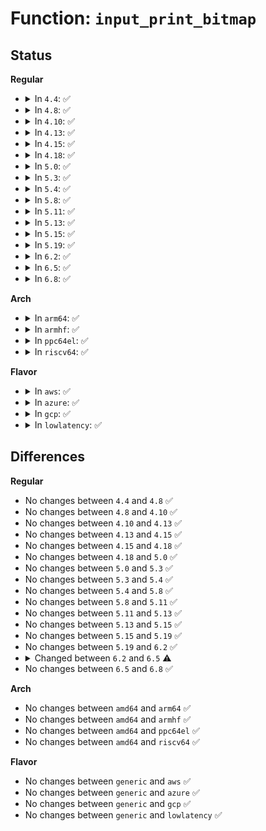# Function: <code>input_print_bitmap</code>

## Status
<b>Regular</b>
<ul>
<li>
<details>
<summary>In <code>4.4</code>: ✅</summary>

```c
int input_print_bitmap(char *buf, int buf_size, long unsigned int *bitmap, int max, int add_cr);
```

**Collision:** Unique Static

**Inline:** No

**Transformation:** False

**Instances:**

```
In drivers/input/input.c (ffffffff816684c0)
Location: drivers/input/input.c:1434
Inline: False
Direct callers:
  - drivers/input/input.c:input_add_uevent_bm_var
  - drivers/input/input.c:input_dev_show_cap_sw
  - drivers/input/input.c:input_dev_show_cap_ff
  - drivers/input/input.c:input_dev_show_cap_snd
  - drivers/input/input.c:input_dev_show_cap_led
  - drivers/input/input.c:input_dev_show_cap_msc
  - drivers/input/input.c:input_dev_show_cap_abs
  - drivers/input/input.c:input_dev_show_cap_rel
  - drivers/input/input.c:input_dev_show_cap_key
  - drivers/input/input.c:input_dev_show_cap_ev
  - drivers/input/input.c:input_dev_show_properties
```
**Symbols:**

```
ffffffff816684c0-ffffffff816685c1: input_print_bitmap (STB_LOCAL)
```
</details>
</li>
<li>
<details>
<summary>In <code>4.8</code>: ✅</summary>

```c
int input_print_bitmap(char *buf, int buf_size, long unsigned int *bitmap, int max, int add_cr);
```

**Collision:** Unique Static

**Inline:** No

**Transformation:** False

**Instances:**

```
In drivers/input/input.c (ffffffff816c8470)
Location: drivers/input/input.c:1433
Inline: False
Direct callers:
  - drivers/input/input.c:input_add_uevent_bm_var
  - drivers/input/input.c:input_dev_show_cap_sw
  - drivers/input/input.c:input_dev_show_cap_ff
  - drivers/input/input.c:input_dev_show_cap_snd
  - drivers/input/input.c:input_dev_show_cap_led
  - drivers/input/input.c:input_dev_show_cap_msc
  - drivers/input/input.c:input_dev_show_cap_abs
  - drivers/input/input.c:input_dev_show_cap_rel
  - drivers/input/input.c:input_dev_show_cap_key
  - drivers/input/input.c:input_dev_show_cap_ev
  - drivers/input/input.c:input_dev_show_properties
```
**Symbols:**

```
ffffffff816c8470-ffffffff816c8571: input_print_bitmap (STB_LOCAL)
```
</details>
</li>
<li>
<details>
<summary>In <code>4.10</code>: ✅</summary>

```c
int input_print_bitmap(char *buf, int buf_size, long unsigned int *bitmap, int max, int add_cr);
```

**Collision:** Unique Static

**Inline:** No

**Transformation:** False

**Instances:**

```
In drivers/input/input.c (ffffffff816f6460)
Location: drivers/input/input.c:1433
Inline: False
Direct callers:
  - drivers/input/input.c:input_add_uevent_bm_var
  - drivers/input/input.c:input_dev_show_cap_sw
  - drivers/input/input.c:input_dev_show_cap_ff
  - drivers/input/input.c:input_dev_show_cap_snd
  - drivers/input/input.c:input_dev_show_cap_led
  - drivers/input/input.c:input_dev_show_cap_msc
  - drivers/input/input.c:input_dev_show_cap_abs
  - drivers/input/input.c:input_dev_show_cap_rel
  - drivers/input/input.c:input_dev_show_cap_key
  - drivers/input/input.c:input_dev_show_cap_ev
  - drivers/input/input.c:input_dev_show_properties
```
**Symbols:**

```
ffffffff816f6460-ffffffff816f6561: input_print_bitmap (STB_LOCAL)
```
</details>
</li>
<li>
<details>
<summary>In <code>4.13</code>: ✅</summary>

```c
int input_print_bitmap(char *buf, int buf_size, long unsigned int *bitmap, int max, int add_cr);
```

**Collision:** Unique Static

**Inline:** No

**Transformation:** False

**Instances:**

```
In drivers/input/input.c (ffffffff8170bfc0)
Location: drivers/input/input.c:1433
Inline: False
Direct callers:
  - drivers/input/input.c:input_add_uevent_bm_var
  - drivers/input/input.c:input_dev_show_cap_sw
  - drivers/input/input.c:input_dev_show_cap_ff
  - drivers/input/input.c:input_dev_show_cap_snd
  - drivers/input/input.c:input_dev_show_cap_led
  - drivers/input/input.c:input_dev_show_cap_msc
  - drivers/input/input.c:input_dev_show_cap_abs
  - drivers/input/input.c:input_dev_show_cap_rel
  - drivers/input/input.c:input_dev_show_cap_key
  - drivers/input/input.c:input_dev_show_cap_ev
  - drivers/input/input.c:input_dev_show_properties
```
**Symbols:**

```
ffffffff8170bfc0-ffffffff8170c0c0: input_print_bitmap (STB_LOCAL)
```
</details>
</li>
<li>
<details>
<summary>In <code>4.15</code>: ✅</summary>

```c
int input_print_bitmap(char *buf, int buf_size, long unsigned int *bitmap, int max, int add_cr);
```

**Collision:** Unique Static

**Inline:** No

**Transformation:** False

**Instances:**

```
In drivers/input/input.c (ffffffff8177d200)
Location: drivers/input/input.c:1427
Inline: False
Direct callers:
  - drivers/input/input.c:input_add_uevent_bm_var
  - drivers/input/input.c:input_dev_show_cap_sw
  - drivers/input/input.c:input_dev_show_cap_ff
  - drivers/input/input.c:input_dev_show_cap_snd
  - drivers/input/input.c:input_dev_show_cap_led
  - drivers/input/input.c:input_dev_show_cap_msc
  - drivers/input/input.c:input_dev_show_cap_abs
  - drivers/input/input.c:input_dev_show_cap_rel
  - drivers/input/input.c:input_dev_show_cap_key
  - drivers/input/input.c:input_dev_show_cap_ev
  - drivers/input/input.c:input_dev_show_properties
```
**Symbols:**

```
ffffffff8177d200-ffffffff8177d300: input_print_bitmap (STB_LOCAL)
```
</details>
</li>
<li>
<details>
<summary>In <code>4.18</code>: ✅</summary>

```c
int input_print_bitmap(char *buf, int buf_size, long unsigned int *bitmap, int max, int add_cr);
```

**Collision:** Unique Static

**Inline:** No

**Transformation:** False

**Instances:**

```
In drivers/input/input.c (ffffffff817be280)
Location: drivers/input/input.c:1435
Inline: False
Direct callers:
  - drivers/input/input.c:input_add_uevent_bm_var
  - drivers/input/input.c:input_dev_show_cap_sw
  - drivers/input/input.c:input_dev_show_cap_ff
  - drivers/input/input.c:input_dev_show_cap_snd
  - drivers/input/input.c:input_dev_show_cap_led
  - drivers/input/input.c:input_dev_show_cap_msc
  - drivers/input/input.c:input_dev_show_cap_abs
  - drivers/input/input.c:input_dev_show_cap_rel
  - drivers/input/input.c:input_dev_show_cap_key
  - drivers/input/input.c:input_dev_show_cap_ev
  - drivers/input/input.c:input_dev_show_properties
```
**Symbols:**

```
ffffffff817be280-ffffffff817be385: input_print_bitmap (STB_LOCAL)
```
</details>
</li>
<li>
<details>
<summary>In <code>5.0</code>: ✅</summary>

```c
int input_print_bitmap(char *buf, int buf_size, long unsigned int *bitmap, int max, int add_cr);
```

**Collision:** Unique Static

**Inline:** No

**Transformation:** False

**Instances:**

```
In drivers/input/input.c (ffffffff817e56e0)
Location: drivers/input/input.c:1435
Inline: False
Direct callers:
  - drivers/input/input.c:input_add_uevent_bm_var
  - drivers/input/input.c:input_dev_show_cap_sw
  - drivers/input/input.c:input_dev_show_cap_ff
  - drivers/input/input.c:input_dev_show_cap_snd
  - drivers/input/input.c:input_dev_show_cap_led
  - drivers/input/input.c:input_dev_show_cap_msc
  - drivers/input/input.c:input_dev_show_cap_abs
  - drivers/input/input.c:input_dev_show_cap_rel
  - drivers/input/input.c:input_dev_show_cap_key
  - drivers/input/input.c:input_dev_show_cap_ev
  - drivers/input/input.c:input_dev_show_properties
```
**Symbols:**

```
ffffffff817e56e0-ffffffff817e57e5: input_print_bitmap (STB_LOCAL)
```
</details>
</li>
<li>
<details>
<summary>In <code>5.3</code>: ✅</summary>

```c
int input_print_bitmap(char *buf, int buf_size, long unsigned int *bitmap, int max, int add_cr);
```

**Collision:** Unique Static

**Inline:** No

**Transformation:** False

**Instances:**

```
In drivers/input/input.c (ffffffff81825e40)
Location: drivers/input/input.c:1431
Inline: False
Direct callers:
  - drivers/input/input.c:input_add_uevent_bm_var
  - drivers/input/input.c:input_dev_show_cap_sw
  - drivers/input/input.c:input_dev_show_cap_ff
  - drivers/input/input.c:input_dev_show_cap_snd
  - drivers/input/input.c:input_dev_show_cap_led
  - drivers/input/input.c:input_dev_show_cap_msc
  - drivers/input/input.c:input_dev_show_cap_abs
  - drivers/input/input.c:input_dev_show_cap_rel
  - drivers/input/input.c:input_dev_show_cap_key
  - drivers/input/input.c:input_dev_show_cap_ev
  - drivers/input/input.c:input_dev_show_properties
```
**Symbols:**

```
ffffffff81825e40-ffffffff81825f4e: input_print_bitmap (STB_LOCAL)
```
</details>
</li>
<li>
<details>
<summary>In <code>5.4</code>: ✅</summary>

```c
int input_print_bitmap(char *buf, int buf_size, long unsigned int *bitmap, int max, int add_cr);
```

**Collision:** Unique Static

**Inline:** No

**Transformation:** False

**Instances:**

```
In drivers/input/input.c (ffffffff81857370)
Location: drivers/input/input.c:1462
Inline: False
Direct callers:
  - drivers/input/input.c:input_add_uevent_bm_var
  - drivers/input/input.c:input_dev_show_cap_sw
  - drivers/input/input.c:input_dev_show_cap_ff
  - drivers/input/input.c:input_dev_show_cap_snd
  - drivers/input/input.c:input_dev_show_cap_led
  - drivers/input/input.c:input_dev_show_cap_msc
  - drivers/input/input.c:input_dev_show_cap_abs
  - drivers/input/input.c:input_dev_show_cap_rel
  - drivers/input/input.c:input_dev_show_cap_key
  - drivers/input/input.c:input_dev_show_cap_ev
  - drivers/input/input.c:input_dev_show_properties
```
**Symbols:**

```
ffffffff81857370-ffffffff8185747e: input_print_bitmap (STB_LOCAL)
```
</details>
</li>
<li>
<details>
<summary>In <code>5.8</code>: ✅</summary>

```c
int input_print_bitmap(char *buf, int buf_size, long unsigned int *bitmap, int max, int add_cr);
```

**Collision:** Unique Static

**Inline:** No

**Transformation:** False

**Instances:**

```
In drivers/input/input.c (ffffffff81929360)
Location: drivers/input/input.c:1460
Inline: False
Direct callers:
  - drivers/input/input.c:input_add_uevent_bm_var
  - drivers/input/input.c:input_dev_show_cap_sw
  - drivers/input/input.c:input_dev_show_cap_ff
  - drivers/input/input.c:input_dev_show_cap_snd
  - drivers/input/input.c:input_dev_show_cap_led
  - drivers/input/input.c:input_dev_show_cap_msc
  - drivers/input/input.c:input_dev_show_cap_abs
  - drivers/input/input.c:input_dev_show_cap_rel
  - drivers/input/input.c:input_dev_show_cap_key
  - drivers/input/input.c:input_dev_show_cap_ev
  - drivers/input/input.c:input_dev_show_properties
```
**Symbols:**

```
ffffffff81929360-ffffffff81929467: input_print_bitmap (STB_LOCAL)
```
</details>
</li>
<li>
<details>
<summary>In <code>5.11</code>: ✅</summary>

```c
int input_print_bitmap(char *buf, int buf_size, long unsigned int *bitmap, int max, int add_cr);
```

**Collision:** Unique Static

**Inline:** No

**Transformation:** False

**Instances:**

```
In drivers/input/input.c (ffffffff81930960)
Location: drivers/input/input.c:1501
Inline: False
Direct callers:
  - drivers/input/input.c:input_add_uevent_bm_var
  - drivers/input/input.c:input_dev_show_cap_sw
  - drivers/input/input.c:input_dev_show_cap_ff
  - drivers/input/input.c:input_dev_show_cap_snd
  - drivers/input/input.c:input_dev_show_cap_led
  - drivers/input/input.c:input_dev_show_cap_msc
  - drivers/input/input.c:input_dev_show_cap_abs
  - drivers/input/input.c:input_dev_show_cap_rel
  - drivers/input/input.c:input_dev_show_cap_key
  - drivers/input/input.c:input_dev_show_cap_ev
  - drivers/input/input.c:input_dev_show_properties
```
**Symbols:**

```
ffffffff81930960-ffffffff81930a67: input_print_bitmap (STB_LOCAL)
```
</details>
</li>
<li>
<details>
<summary>In <code>5.13</code>: ✅</summary>

```c
int input_print_bitmap(char *buf, int buf_size, long unsigned int *bitmap, int max, int add_cr);
```

**Collision:** Unique Static

**Inline:** No

**Transformation:** False

**Instances:**

```
In drivers/input/input.c (ffffffff81913ad0)
Location: drivers/input/input.c:1501
Inline: False
Direct callers:
  - drivers/input/input.c:input_add_uevent_bm_var
  - drivers/input/input.c:input_dev_show_cap_sw
  - drivers/input/input.c:input_dev_show_cap_ff
  - drivers/input/input.c:input_dev_show_cap_snd
  - drivers/input/input.c:input_dev_show_cap_led
  - drivers/input/input.c:input_dev_show_cap_msc
  - drivers/input/input.c:input_dev_show_cap_abs
  - drivers/input/input.c:input_dev_show_cap_rel
  - drivers/input/input.c:input_dev_show_cap_key
  - drivers/input/input.c:input_dev_show_cap_ev
  - drivers/input/input.c:input_dev_show_properties
```
**Symbols:**

```
ffffffff81913ad0-ffffffff81913bd6: input_print_bitmap (STB_LOCAL)
```
</details>
</li>
<li>
<details>
<summary>In <code>5.15</code>: ✅</summary>

```c
int input_print_bitmap(char *buf, int buf_size, long unsigned int *bitmap, int max, int add_cr);
```

**Collision:** Unique Static

**Inline:** No

**Transformation:** False

**Instances:**

```
In drivers/input/input.c (ffffffff819b5bb0)
Location: drivers/input/input.c:1501
Inline: False
Direct callers:
  - drivers/input/input.c:input_add_uevent_bm_var
  - drivers/input/input.c:input_dev_show_cap_sw
  - drivers/input/input.c:input_dev_show_cap_ff
  - drivers/input/input.c:input_dev_show_cap_snd
  - drivers/input/input.c:input_dev_show_cap_led
  - drivers/input/input.c:input_dev_show_cap_msc
  - drivers/input/input.c:input_dev_show_cap_abs
  - drivers/input/input.c:input_dev_show_cap_rel
  - drivers/input/input.c:input_dev_show_cap_key
  - drivers/input/input.c:input_dev_show_cap_ev
  - drivers/input/input.c:input_dev_show_properties
```
**Symbols:**

```
ffffffff819b5bb0-ffffffff819b5cb6: input_print_bitmap (STB_LOCAL)
```
</details>
</li>
<li>
<details>
<summary>In <code>5.19</code>: ✅</summary>

```c
int input_print_bitmap(char *buf, int buf_size, long unsigned int *bitmap, int max, int add_cr);
```

**Collision:** Unique Static

**Inline:** No

**Transformation:** False

**Instances:**

```
In drivers/input/input.c (ffffffff81b14730)
Location: drivers/input/input.c:1548
Inline: False
Direct callers:
  - drivers/input/input.c:input_add_uevent_bm_var
  - drivers/input/input.c:input_dev_show_cap_sw
  - drivers/input/input.c:input_dev_show_cap_ff
  - drivers/input/input.c:input_dev_show_cap_snd
  - drivers/input/input.c:input_dev_show_cap_led
  - drivers/input/input.c:input_dev_show_cap_msc
  - drivers/input/input.c:input_dev_show_cap_abs
  - drivers/input/input.c:input_dev_show_cap_rel
  - drivers/input/input.c:input_dev_show_cap_key
  - drivers/input/input.c:input_dev_show_cap_ev
  - drivers/input/input.c:input_dev_show_properties
```
**Symbols:**

```
ffffffff81b14730-ffffffff81b1484b: input_print_bitmap (STB_LOCAL)
```
</details>
</li>
<li>
<details>
<summary>In <code>6.2</code>: ✅</summary>

```c
int input_print_bitmap(char *buf, int buf_size, long unsigned int *bitmap, int max, int add_cr);
```

**Collision:** Unique Static

**Inline:** No

**Transformation:** False

**Instances:**

```
In drivers/input/input.c (ffffffff81ca56f0)
Location: drivers/input/input.c:1527
Inline: False
Direct callers:
  - drivers/input/input.c:input_add_uevent_bm_var
  - drivers/input/input.c:input_dev_show_cap_sw
  - drivers/input/input.c:input_dev_show_cap_ff
  - drivers/input/input.c:input_dev_show_cap_snd
  - drivers/input/input.c:input_dev_show_cap_led
  - drivers/input/input.c:input_dev_show_cap_msc
  - drivers/input/input.c:input_dev_show_cap_abs
  - drivers/input/input.c:input_dev_show_cap_rel
  - drivers/input/input.c:input_dev_show_cap_key
  - drivers/input/input.c:input_dev_show_cap_ev
  - drivers/input/input.c:input_dev_show_properties
```
**Symbols:**

```
ffffffff81ca56f0-ffffffff81ca580b: input_print_bitmap (STB_LOCAL)
```
</details>
</li>
<li>
<details>
<summary>In <code>6.5</code>: ✅</summary>

```c
int input_print_bitmap(char *buf, int buf_size, const long unsigned int *bitmap, int max, int add_cr);
```

**Collision:** Unique Static

**Inline:** No

**Transformation:** False

**Instances:**

```
In drivers/input/input.c (ffffffff81d0ce30)
Location: drivers/input/input.c:1530
Inline: False
Direct callers:
  - drivers/input/input.c:input_add_uevent_bm_var
  - drivers/input/input.c:input_dev_show_cap_sw
  - drivers/input/input.c:input_dev_show_cap_ff
  - drivers/input/input.c:input_dev_show_cap_snd
  - drivers/input/input.c:input_dev_show_cap_led
  - drivers/input/input.c:input_dev_show_cap_msc
  - drivers/input/input.c:input_dev_show_cap_abs
  - drivers/input/input.c:input_dev_show_cap_rel
  - drivers/input/input.c:input_dev_show_cap_key
  - drivers/input/input.c:input_dev_show_cap_ev
  - drivers/input/input.c:input_dev_show_properties
```
**Symbols:**

```
ffffffff81d0ce30-ffffffff81d0cf4b: input_print_bitmap (STB_LOCAL)
```
</details>
</li>
<li>
<details>
<summary>In <code>6.8</code>: ✅</summary>

```c
int input_print_bitmap(char *buf, int buf_size, const long unsigned int *bitmap, int max, int add_cr);
```

**Collision:** Unique Static

**Inline:** No

**Transformation:** False

**Instances:**

```
In drivers/input/input.c (ffffffff81dc2ac0)
Location: drivers/input/input.c:1530
Inline: False
Direct callers:
  - drivers/input/input.c:input_add_uevent_bm_var
  - drivers/input/input.c:input_dev_show_cap_sw
  - drivers/input/input.c:input_dev_show_cap_ff
  - drivers/input/input.c:input_dev_show_cap_snd
  - drivers/input/input.c:input_dev_show_cap_led
  - drivers/input/input.c:input_dev_show_cap_msc
  - drivers/input/input.c:input_dev_show_cap_abs
  - drivers/input/input.c:input_dev_show_cap_rel
  - drivers/input/input.c:input_dev_show_cap_key
  - drivers/input/input.c:input_dev_show_cap_ev
  - drivers/input/input.c:input_dev_show_properties
```
**Symbols:**

```
ffffffff81dc2ac0-ffffffff81dc2bdb: input_print_bitmap (STB_LOCAL)
```
</details>
</li>
</ul>
<b>Arch</b>
<ul>
<li>
<details>
<summary>In <code>arm64</code>: ✅</summary>

```c
int input_print_bitmap(char *buf, int buf_size, long unsigned int *bitmap, int max, int add_cr);
```

**Collision:** Unique Static

**Inline:** No

**Transformation:** False

**Instances:**

```
In drivers/input/input.c (ffff800010a966e8)
Location: drivers/input/input.c:1462
Inline: False
Direct callers:
  - drivers/input/input.c:input_add_uevent_bm_var
  - drivers/input/input.c:input_dev_show_cap_sw
  - drivers/input/input.c:input_dev_show_cap_ff
  - drivers/input/input.c:input_dev_show_cap_snd
  - drivers/input/input.c:input_dev_show_cap_led
  - drivers/input/input.c:input_dev_show_cap_msc
  - drivers/input/input.c:input_dev_show_cap_abs
  - drivers/input/input.c:input_dev_show_cap_rel
  - drivers/input/input.c:input_dev_show_cap_key
  - drivers/input/input.c:input_dev_show_cap_ev
  - drivers/input/input.c:input_dev_show_properties
```
**Symbols:**

```
ffff800010a966e8-ffff800010a96814: input_print_bitmap (STB_LOCAL)
```
</details>
</li>
<li>
<details>
<summary>In <code>armhf</code>: ✅</summary>

```c
int input_print_bitmap(char *buf, int buf_size, long unsigned int *bitmap, int max, int add_cr);
```

**Collision:** Unique Static

**Inline:** No

**Transformation:** False

**Instances:**

```
In drivers/input/input.c (c0b791e8)
Location: drivers/input/input.c:1462
Inline: False
Direct callers:
  - drivers/input/input.c:input_add_uevent_bm_var
  - drivers/input/input.c:input_dev_show_cap_sw
  - drivers/input/input.c:input_dev_show_cap_ff
  - drivers/input/input.c:input_dev_show_cap_snd
  - drivers/input/input.c:input_dev_show_cap_led
  - drivers/input/input.c:input_dev_show_cap_msc
  - drivers/input/input.c:input_dev_show_cap_abs
  - drivers/input/input.c:input_dev_show_cap_rel
  - drivers/input/input.c:input_dev_show_cap_key
  - drivers/input/input.c:input_dev_show_cap_ev
  - drivers/input/input.c:input_dev_show_properties
```
**Symbols:**

```
c0b791e8-c0b79304: input_print_bitmap (STB_LOCAL)
```
</details>
</li>
<li>
<details>
<summary>In <code>ppc64el</code>: ✅</summary>

```c
int input_print_bitmap(char *buf, int buf_size, long unsigned int *bitmap, int max, int add_cr);
```

**Collision:** Unique Static

**Inline:** No

**Transformation:** False

**Instances:**

```
In drivers/input/input.c (c000000000b75f10)
Location: drivers/input/input.c:1462
Inline: False
Direct callers:
  - drivers/input/input.c:input_add_uevent_bm_var
  - drivers/input/input.c:input_dev_show_cap_sw
  - drivers/input/input.c:input_dev_show_cap_ff
  - drivers/input/input.c:input_dev_show_cap_snd
  - drivers/input/input.c:input_dev_show_cap_led
  - drivers/input/input.c:input_dev_show_cap_msc
  - drivers/input/input.c:input_dev_show_cap_abs
  - drivers/input/input.c:input_dev_show_cap_rel
  - drivers/input/input.c:input_dev_show_cap_key
  - drivers/input/input.c:input_dev_show_cap_ev
  - drivers/input/input.c:input_dev_show_properties
```
**Symbols:**

```
c000000000b75f10-c000000000b760f0: input_print_bitmap (STB_LOCAL)
```
</details>
</li>
<li>
<details>
<summary>In <code>riscv64</code>: ✅</summary>

```c
int input_print_bitmap(char *buf, int buf_size, long unsigned int *bitmap, int max, int add_cr);
```

**Collision:** Unique Static

**Inline:** No

**Transformation:** False

**Instances:**

```
In drivers/input/input.c (ffffffe0006a7f82)
Location: drivers/input/input.c:1462
Inline: False
Direct callers:
  - drivers/input/input.c:input_add_uevent_bm_var
  - drivers/input/input.c:input_dev_show_cap_sw
  - drivers/input/input.c:input_dev_show_cap_ff
  - drivers/input/input.c:input_dev_show_cap_snd
  - drivers/input/input.c:input_dev_show_cap_led
  - drivers/input/input.c:input_dev_show_cap_msc
  - drivers/input/input.c:input_dev_show_cap_abs
  - drivers/input/input.c:input_dev_show_cap_rel
  - drivers/input/input.c:input_dev_show_cap_key
  - drivers/input/input.c:input_dev_show_cap_ev
  - drivers/input/input.c:input_dev_show_properties
```
**Symbols:**

```
ffffffe0006a7f82-ffffffe0006a808e: input_print_bitmap (STB_LOCAL)
```
</details>
</li>
</ul>
<b>Flavor</b>
<ul>
<li>
<details>
<summary>In <code>aws</code>: ✅</summary>

```c
int input_print_bitmap(char *buf, int buf_size, long unsigned int *bitmap, int max, int add_cr);
```

**Collision:** Unique Static

**Inline:** No

**Transformation:** False

**Instances:**

```
In drivers/input/input.c (ffffffff8180c380)
Location: drivers/input/input.c:1462
Inline: False
Direct callers:
  - drivers/input/input.c:input_add_uevent_bm_var
  - drivers/input/input.c:input_dev_show_cap_sw
  - drivers/input/input.c:input_dev_show_cap_ff
  - drivers/input/input.c:input_dev_show_cap_snd
  - drivers/input/input.c:input_dev_show_cap_led
  - drivers/input/input.c:input_dev_show_cap_msc
  - drivers/input/input.c:input_dev_show_cap_abs
  - drivers/input/input.c:input_dev_show_cap_rel
  - drivers/input/input.c:input_dev_show_cap_key
  - drivers/input/input.c:input_dev_show_cap_ev
  - drivers/input/input.c:input_dev_show_properties
```
**Symbols:**

```
ffffffff8180c380-ffffffff8180c48e: input_print_bitmap (STB_LOCAL)
```
</details>
</li>
<li>
<details>
<summary>In <code>azure</code>: ✅</summary>

```c
int input_print_bitmap(char *buf, int buf_size, long unsigned int *bitmap, int max, int add_cr);
```

**Collision:** Unique Static

**Inline:** No

**Transformation:** False

**Instances:**

```
In drivers/input/input.c (ffffffff817d3af0)
Location: drivers/input/input.c:1462
Inline: False
Direct callers:
  - drivers/input/input.c:input_add_uevent_bm_var
  - drivers/input/input.c:input_dev_show_cap_sw
  - drivers/input/input.c:input_dev_show_cap_ff
  - drivers/input/input.c:input_dev_show_cap_snd
  - drivers/input/input.c:input_dev_show_cap_led
  - drivers/input/input.c:input_dev_show_cap_msc
  - drivers/input/input.c:input_dev_show_cap_abs
  - drivers/input/input.c:input_dev_show_cap_rel
  - drivers/input/input.c:input_dev_show_cap_key
  - drivers/input/input.c:input_dev_show_cap_ev
  - drivers/input/input.c:input_dev_show_properties
```
**Symbols:**

```
ffffffff817d3af0-ffffffff817d3bfe: input_print_bitmap (STB_LOCAL)
```
</details>
</li>
<li>
<details>
<summary>In <code>gcp</code>: ✅</summary>

```c
int input_print_bitmap(char *buf, int buf_size, long unsigned int *bitmap, int max, int add_cr);
```

**Collision:** Unique Static

**Inline:** No

**Transformation:** False

**Instances:**

```
In drivers/input/input.c (ffffffff8184b500)
Location: drivers/input/input.c:1462
Inline: False
Direct callers:
  - drivers/input/input.c:input_add_uevent_bm_var
  - drivers/input/input.c:input_dev_show_cap_sw
  - drivers/input/input.c:input_dev_show_cap_ff
  - drivers/input/input.c:input_dev_show_cap_snd
  - drivers/input/input.c:input_dev_show_cap_led
  - drivers/input/input.c:input_dev_show_cap_msc
  - drivers/input/input.c:input_dev_show_cap_abs
  - drivers/input/input.c:input_dev_show_cap_rel
  - drivers/input/input.c:input_dev_show_cap_key
  - drivers/input/input.c:input_dev_show_cap_ev
  - drivers/input/input.c:input_dev_show_properties
```
**Symbols:**

```
ffffffff8184b500-ffffffff8184b60e: input_print_bitmap (STB_LOCAL)
```
</details>
</li>
<li>
<details>
<summary>In <code>lowlatency</code>: ✅</summary>

```c
int input_print_bitmap(char *buf, int buf_size, long unsigned int *bitmap, int max, int add_cr);
```

**Collision:** Unique Static

**Inline:** No

**Transformation:** False

**Instances:**

```
In drivers/input/input.c (ffffffff81866760)
Location: drivers/input/input.c:1462
Inline: False
Direct callers:
  - drivers/input/input.c:input_add_uevent_bm_var
  - drivers/input/input.c:input_dev_show_cap_sw
  - drivers/input/input.c:input_dev_show_cap_ff
  - drivers/input/input.c:input_dev_show_cap_snd
  - drivers/input/input.c:input_dev_show_cap_led
  - drivers/input/input.c:input_dev_show_cap_msc
  - drivers/input/input.c:input_dev_show_cap_abs
  - drivers/input/input.c:input_dev_show_cap_rel
  - drivers/input/input.c:input_dev_show_cap_key
  - drivers/input/input.c:input_dev_show_cap_ev
  - drivers/input/input.c:input_dev_show_properties
```
**Symbols:**

```
ffffffff81866760-ffffffff8186686e: input_print_bitmap (STB_LOCAL)
```
</details>
</li>
</ul>

## Differences
<b>Regular</b>
<ul>
<li>
No changes between <code>4.4</code> and <code>4.8</code> ✅
</li>
<li>
No changes between <code>4.8</code> and <code>4.10</code> ✅
</li>
<li>
No changes between <code>4.10</code> and <code>4.13</code> ✅
</li>
<li>
No changes between <code>4.13</code> and <code>4.15</code> ✅
</li>
<li>
No changes between <code>4.15</code> and <code>4.18</code> ✅
</li>
<li>
No changes between <code>4.18</code> and <code>5.0</code> ✅
</li>
<li>
No changes between <code>5.0</code> and <code>5.3</code> ✅
</li>
<li>
No changes between <code>5.3</code> and <code>5.4</code> ✅
</li>
<li>
No changes between <code>5.4</code> and <code>5.8</code> ✅
</li>
<li>
No changes between <code>5.8</code> and <code>5.11</code> ✅
</li>
<li>
No changes between <code>5.11</code> and <code>5.13</code> ✅
</li>
<li>
No changes between <code>5.13</code> and <code>5.15</code> ✅
</li>
<li>
No changes between <code>5.15</code> and <code>5.19</code> ✅
</li>
<li>
No changes between <code>5.19</code> and <code>6.2</code> ✅
</li>
<li>
<details>
<summary>Changed between <code>6.2</code> and <code>6.5</code> ⚠️</summary>
<ul>
<li>
<b>Param type changed. </b>
<code>long unsigned int *bitmap</code> ➡️ <code>const long unsigned int *bitmap</code>
</li>
</ul>
</details>
</li>
<li>
No changes between <code>6.5</code> and <code>6.8</code> ✅
</li>
</ul>
<b>Arch</b>
<ul>
<li>
No changes between <code>amd64</code> and <code>arm64</code> ✅
</li>
<li>
No changes between <code>amd64</code> and <code>armhf</code> ✅
</li>
<li>
No changes between <code>amd64</code> and <code>ppc64el</code> ✅
</li>
<li>
No changes between <code>amd64</code> and <code>riscv64</code> ✅
</li>
</ul>
<b>Flavor</b>
<ul>
<li>
No changes between <code>generic</code> and <code>aws</code> ✅
</li>
<li>
No changes between <code>generic</code> and <code>azure</code> ✅
</li>
<li>
No changes between <code>generic</code> and <code>gcp</code> ✅
</li>
<li>
No changes between <code>generic</code> and <code>lowlatency</code> ✅
</li>
</ul>
